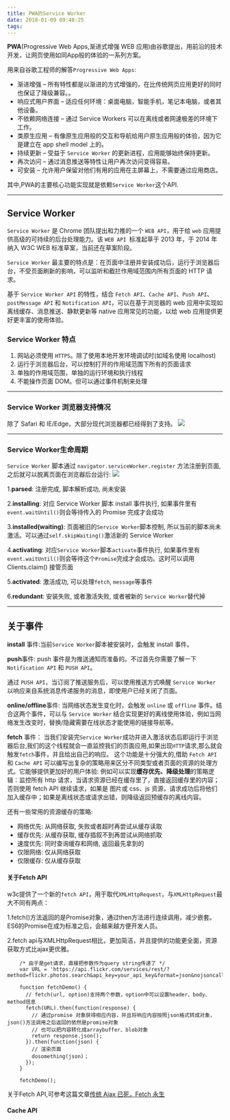 ```yaml
---
title: PWA的Service Worker
date: 2018-01-09 09:48:25
tags:
---
```



**PWA**(Progressive Web Apps,渐进式增强 WEB 应用)由谷歌提出，用前沿的技术开发，让网页使用如同App般的体验的一系列方案。

用来自谷歌工程师的解答`Progressive Web Apps`:

- 渐进增强 – 所有特性都是以渐进的方式增强的，在比传统网页应用更好的同时也保证了降级兼容。。
- 响应式用户界面 – 适应任何环境：桌面电脑，智能手机，笔记本电脑，或者其他设备。
- 不依赖网络连接 – 通过 Service Workers 可以在离线或者网速极差的环境下工作。
- 类原生应用 – 有像原生应用般的交互和导航给用户原生应用般的体验，因为它是建立在 app shell model 上的。
- 持续更新 – 受益于 `Service Worker` 的更新进程，应用能够始终保持更新。
- 再次访问 – 通过消息推送等特性让用户再次访问变得容易。
- 可安装 – 允许用户保留对他们有用的应用在主屏幕上，不需要通过应用商店。

其中,PWA的主要核心功能实现就是依赖`Service Worker`这个API.

----------

## Service Worker

`Service Worker` 是 Chrome 团队提出和力推的一个 `WEB API`，用于给 `web` 应用提供高级的可持续的后台处理能力。该 `WEB API `标准起草于 2013 年，于 2014 年纳入 W3C WEB 标准草案，当前还在草案阶段。

`Service Worker` 最主要的特点是：在页面中注册并安装成功后，运行于浏览器后台，不受页面刷新的影响，可以监听和截拦作用域范围内所有页面的 HTTP 请求。

基于 `Service Worker API` 的特性，结合 `Fetch API`、`Cache API`、`Push API`、`postMessage API` 和 `Notification API`，可以在基于浏览器的 web 应用中实现如离线缓存、消息推送、静默更新等 native 应用常见的功能，以给 web 应用提供更好更丰富的使用体验。


### Service Worker 特点

1. 网站必须使用 `HTTPS`。除了使用本地开发环境调试时(如域名使用 localhost)
2. 运行于浏览器后台，可以控制打开的作用域范围下所有的页面请求
3. 单独的作用域范围，单独的运行环境和执行线程
4. 不能操作页面 DOM。但可以通过事件机制来处理

----------

### Service Worker 浏览器支持情况

除了 Safari 和 IE/Edge，大部分现代浏览器都已经得到了支持。
![](https://lzw.me/wp-content/uploads/2017/03/sw-caniuse.png)

----------

### Service Worker生命周期

`Service Worker` 脚本通过 `navigator.serviceWorker.register` 方法注册到页面, 之后就可以脱离页面在浏览器后台运行:
![](https://pic1.zhimg.com/50/v2-2cf08481cdf4e1bd8448c8daef88dd76_hd.jpg)

1.**parsed**: 注册完成, 脚本解析成功, 尚未安装

2.**installing**: 对应 Service Worker 脚本 install 事件执行, 如果事件里有`event.waitUntil()`则会等待传入的 Promise 完成才会成功

3.**installed(waiting)**: 页面被旧的`Service Worker`脚本控制, 所以当前的脚本尚未激活。可以通过`self.skipWaiting()`激活新的 Service Worker

4.**activating**: 对应`Service Worker`脚本`activate`事件执行, 如果事件里有`event.waitUntil()`则会等待这个`Promise`完成才会成功。这时可以调用 Clients.claim() 接管页面

5.**activated**: 激活成功, 可以处理`fetch`, `message`等事件

6.**redundant**: 安装失败, 或者激活失败, 或者被新的 `Service Worker`替代掉


----------

## 关于事件
**install** 事件:当前`Service Worker`脚本被安装时，会触发 install 事件。

**push**事件:
push 事件是为推送通知而准备的。不过首先你需要了解一下 `Notification API` 和 `PUSH API`。

通过 `PUSH API`，当订阅了推送服务后，可以使用推送方式唤醒 `Service Worker` 以响应来自系统消息传递服务的消息，即使用户已经关闭了页面。


**online/offline**事件:
当网络状态发生变化时，会触发 `online` 或 `offline` 事件。结合这两个事件，可以与 `Service Worker` 结合实现更好的离线使用体验，例如当网络发生改变时，替换/隐藏需要在线状态才能使用的链接导航等。


**fetch** 事件：
当我们安装完`Service Worker`成功并进入激活状态后即运行于浏览器后台,我们的这个线程就会一直监控我们的页面应用,如果出现`HTTP`请求,那么就会触发`fetch`事件，并且给出自己的响应。
这个功能是十分强大的,借助 `Fetch API` 和 `Cache API` 可以编写出复杂的策略用来区分不同类型或者页面的资源的处理方式。它能够提供更加好的用户体验:
例如可以实现**缓存优先、降级处理**的策略逻辑：监控所有 http 请求，当请求资源已经在缓存里了，直接返回缓存里的内容；否则使用 fetch API 继续请求，如果是 图片或 css、js 资源，请求成功后将他们加入缓存中；如果是离线状态或请求出错，则降级返回预缓存的离线内容。

还有一些常用的资源缓存的策略:

- 网络优先: 从网络获取, 失败或者超时再尝试从缓存读取
- 缓存优先: 从缓存获取, 缓存插叙不到再尝试从网络抓取
- 速度优先: 同时查询缓存和网络, 返回最先拿到的
- 仅限网络: 仅从网络获取
- 仅限缓存: 仅从缓存获取

#### 关于Fetch API
w3c提供了一个新的`fetch API`，用于取代`XMLHttpRequest`，与`XMLHttpRequest`最大不同有两点：

1.fetch()方法返回的是Promise对象，通过then方法进行连续调用，减少嵌套。ES6的Promise在成为标准之后，会越来越方便开发人员。

2.fetch api与XMLHttpRequest相比，更加简洁，并且提供的功能更全面，资源获取方式比ajax更优雅。


		/* 由于是get请求，直接把参数作为query string传递了 */
		var URL = 'https://api.flickr.com/services/rest/?method=flickr.photos.search&api_key=your_api_key&format=json&nojsoncallback=1&tags=penguins';
		 
		function fetchDemo() {
		  // fetch(url, option)支持两个参数，option中可以设置header、body、method信息
		  fetch(URL).then(function(response) {
		    // 通过promise 对象获得相应内容，并且将响应内容按照json格式转成对象，json()方法调用之后返回的依然是promise对象
		    // 也可以把内容转化成arraybuffer、blob对象
		    return response.json();
		  }).then(function(json) {
		    // 渲染页面
		    dosomething(json)；
		  });
		}
		 
		fetchDemo();

关于Fetch API,可参考这篇文章[传统 Ajax 已死，Fetch 永生](https://github.com/camsong/blog/issues/2 "传统 Ajax 已死，Fetch 永生")

#### Cache API

